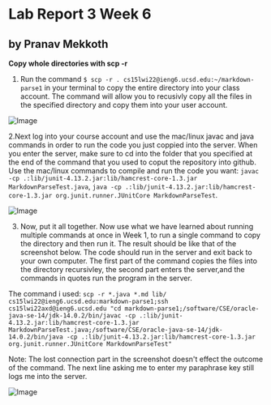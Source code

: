 # Lab Report 3 Week 6

## by Pranav Mekkoth


**Copy whole directories with scp -r**

1. Run the command `$ scp -r . cs15lwi22@ieng6.ucsd.edu:~/markdown-parse1` in your terminal to copy the entire directory into your class account. 
   The command will allow you to recusivly copy all the files in the specified directory and copy them into your user account.
  
  ![Image](https://user-images.githubusercontent.com/97641097/153343247-e97422cd-4bb1-48e4-961e-7c1a014f5a3f.png)

2.Next log into your course account and use the mac/linux javac and java commands in order to run the code you just coppied into the server. When you enter the server, 
  make sure to cd into the folder that you specified at the end of the command that you used to coput the repository into github. 
  Use the mac/linux commands to compile and run the code you want: 
  `javac -cp .:lib/junit-4.13.2.jar:lib/hamcrest-core-1.3.jar MarkdownParseTest.java`,
  `java -cp .:lib/junit-4.13.2.jar:lib/hamcrest-core-1.3.jar org.junit.runner.JUnitCore MarkdownParseTest`.

  
  ![Image](https://user-images.githubusercontent.com/97641097/153345609-ea942210-71a7-42cc-aeb8-17ca86b859b3.png)
  
 3. Now, put it all together. Now use what we have learned about running multiple commands at once in Week 1, to run a single command to copy the directory and then run it. The result should be like that of the screenshot below. The code should run in the server and exit back to your own computer. The first part of the command copies the files into the directory recursivley, the second part enters the server,and the commands in quotes run the program in the server.
   
 The command i used: `scp -r *.java *.md lib/ cs15lwi22@ieng6.ucsd.edu:markdown-parse1;ssh cs15lwi22axd@ieng6.ucsd.edu "cd markdown-parse1;/software/CSE/oracle-java-se-14/jdk-14.0.2/bin/javac -cp .:lib/junit-4.13.2.jar:lib/hamcrest-core-1.3.jar MarkdownParseTest.java;/software/CSE/oracle-java-se-14/jdk-14.0.2/bin/java -cp .:lib/junit-4.13.2.jar:lib/hamcrest-core-1.3.jar org.junit.runner.JUnitCore MarkdownParseTest"` 

Note: The lost connection part in the screenshot doesn't effect the outcome of the command. The next line asking me to enter my paraphrase key still logs me into the server.
  
  ![Image](https://user-images.githubusercontent.com/97641097/153659434-6f3fa5b2-0854-4fe1-95b9-5e3ae0c271c1.png)


